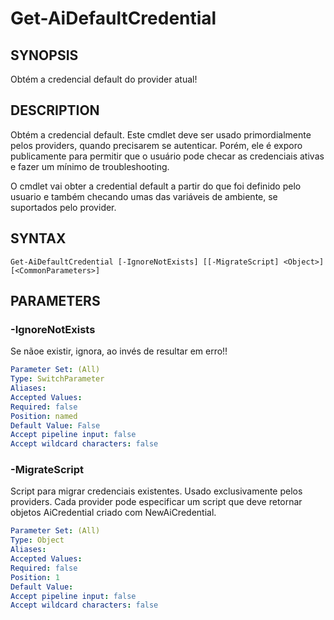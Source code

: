 ﻿---
external help file: powershai-help.xml
schema: 2.0.0
powershai: true
---

# Get-AiDefaultCredential

## SYNOPSIS <!--!= @#Synop !-->
Obtém a credencial default do provider atual!

## DESCRIPTION <!--!= @#Desc !-->
Obtém a credencial default. 
Este cmdlet deve ser usado primordialmente pelos providers, quando precisarem se autenticar. 
Porém, ele é exporo publicamente para permitir que o usuário pode checar as credenciais ativas e fazer um mínimo de troubleshooting.

O cmdlet vai obter a credential default a partir do que foi definido pelo usuario e também checando umas das variáveis de ambiente, se suportados pelo provider.

## SYNTAX <!--!= @#Syntax !-->

```
Get-AiDefaultCredential [-IgnoreNotExists] [[-MigrateScript] <Object>] [<CommonParameters>]
```

## PARAMETERS <!--!= @#Params !-->

### -IgnoreNotExists
Se nãoe existir, ignora, ao invés de resultar em erro!!

```yml
Parameter Set: (All)
Type: SwitchParameter
Aliases: 
Accepted Values: 
Required: false
Position: named
Default Value: False
Accept pipeline input: false
Accept wildcard characters: false
```

### -MigrateScript
Script para migrar credenciais existentes.
Usado exclusivamente pelos providers. 
Cada provider pode especificar um script que deve retornar objetos AiCredential criado com NewAiCredential.

```yml
Parameter Set: (All)
Type: Object
Aliases: 
Accepted Values: 
Required: false
Position: 1
Default Value: 
Accept pipeline input: false
Accept wildcard characters: false
```